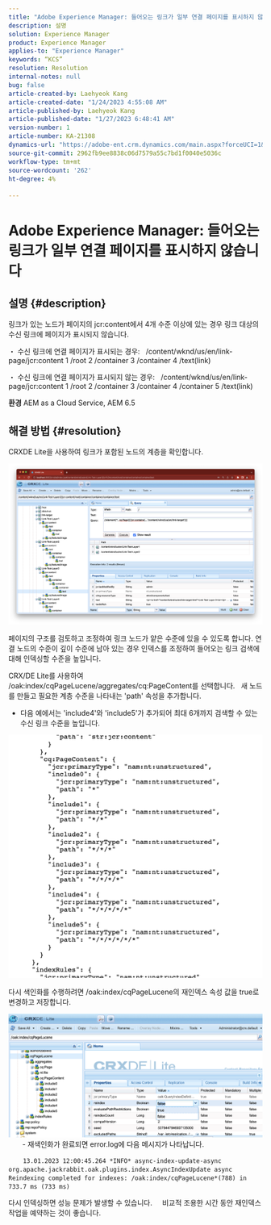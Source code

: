 ```yaml
---
title: "Adobe Experience Manager: 들어오는 링크가 일부 연결 페이지를 표시하지 않습니다."
description: 설명
solution: Experience Manager
product: Experience Manager
applies-to: "Experience Manager"
keywords: “KCS”
resolution: Resolution
internal-notes: null
bug: false
article-created-by: Laehyeok Kang
article-created-date: "1/24/2023 4:55:08 AM"
article-published-by: Laehyeok Kang
article-published-date: "1/27/2023 6:48:41 AM"
version-number: 1
article-number: KA-21308
dynamics-url: "https://adobe-ent.crm.dynamics.com/main.aspx?forceUCI=1&pagetype=entityrecord&etn=knowledgearticle&id=8142b044-a39b-ed11-aad1-6045bd0065b6"
source-git-commit: 2962fb9ee8838c06d7579a55c7bd1f0040e5036c
workflow-type: tm+mt
source-wordcount: '262'
ht-degree: 4%

---
```


# Adobe Experience Manager: 들어오는 링크가 일부 연결 페이지를 표시하지 않습니다

## 설명 {#description}


링크가 있는 노드가 페이지의 jcr:content에서 4개 수준 이상에 있는 경우 링크 대상의 수신 링크에 페이지가 표시되지 않습니다.

・ 수신 링크에 연결 페이지가 표시되는 경우:   /content/wknd/us/en/link-page/jcr:content 1 /root 2 /container 3 /container 4 /text(link)

・ 수신 링크에 연결 페이지가 표시되지 않는 경우:   /content/wknd/us/en/link-page/jcr:content 1 /root 2 /container 3 /container 4 /container 5 /text(link)

<b>환경</b>
AEM as a Cloud Service, AEM 6.5


## 해결 방법 {#resolution}


CRXDE Lite을 사용하여 링크가 포함된 노드의 계층을 확인합니다.

![](assets/667a70ba-a39b-ed11-aad1-6045bd0065b6.png)

페이지의 구조를 검토하고 조정하여 링크 노드가 얕은 수준에 있을 수 있도록 합니다.
연결 노드의 수준이 깊이 수준에 남아 있는 경우 인덱스를 조정하여 들어오는 링크 검색에 대해 인덱싱할 수준을 높입니다.

CRX/DE Lite를 사용하여 /oak:index/cqPageLucene/aggregates/cq:PageContent를 선택합니다.
  새 노드를 만들고 필요한 계층 수준을 나타내는 &#39;path&#39; 속성을 추가합니다.

- 다음 예에서는 &#39;include4&#39;와 &#39;include5&#39;가 추가되어 최대 6개까지 검색할 수 있는 수신 링크 수준을 높입니다.

![](assets/72c18342-0e9e-ed11-aad1-6045bd0067ea.png)

다시 색인화를 수행하려면 /oak:index/cqPageLucene의 재인덱스 속성 값을 true로 변경하고 저장합니다.

![](assets/a4203d8b-0e9e-ed11-aad1-6045bd0067ea.png)
  
    - 재색인화가 완료되면 error.log에 다음 메시지가 나타납니다.

`    13.01.2023 12:00:45.264 *INFO* async-index-update-async org.apache.jackrabbit.oak.plugins.index.AsyncIndexUpdate async Reindexing completed for indexes: /oak:index/cqPageLucene*(788) in 733.7 ms (733 ms)`

다시 인덱싱하면 성능 문제가 발생할 수 있습니다.
    비교적 조용한 시간 동안 재인덱스 작업을 예약하는 것이 좋습니다.
